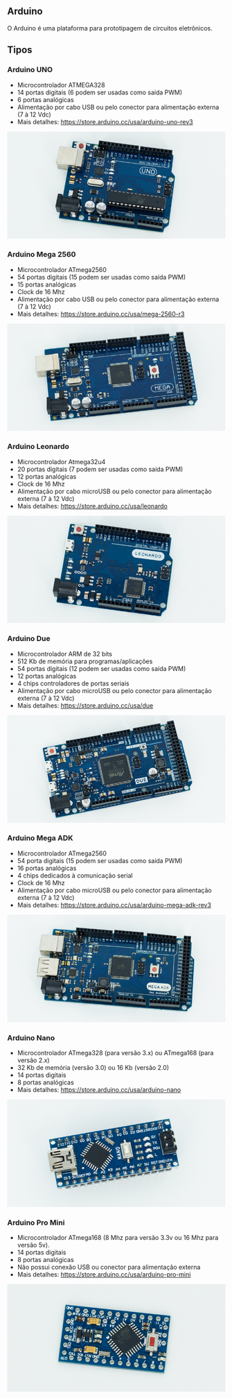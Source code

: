 ## Arduino
O Arduino é uma plataforma para prototipagem de circuitos eletrônicos.

## Tipos

### Arduino UNO
- Microcontrolador ATMEGA328
- 14 portas digitais (6 podem ser usadas como saída PWM)
- 6 portas analógicas
- Alimentação por cabo USB ou pelo conector para alimentação externa (7 à 12 Vdc)
- Mais detalhes: https://store.arduino.cc/usa/arduino-uno-rev3

![](arduinos/arduino-uno.png)

### Arduino Mega 2560
- Microcontrolador ATmega2560
- 54 portas digitais (15 podem ser usadas como saída PWM)
- 15 portas analógicas
- Clock de 16 Mhz
- Alimentação por cabo USB ou pelo conector para alimentação externa (7 à 12 Vdc)
- Mais detalhes: https://store.arduino.cc/usa/mega-2560-r3

![](arduinos/arduino-mega-2560.png)


### Arduino Leonardo
- Microcontrolador Atmega32u4
- 20 portas digitais (7 podem ser usadas como saída PWM)
- 12 portas analógicas
- Clock de 16 Mhz
- Alimentação por cabo microUSB ou pelo conector para alimentação externa (7 à 12 Vdc)
- Mais detalhes: https://store.arduino.cc/usa/leonardo

![](arduinos/arduino-leonardo.png)

### Arduino Due
- Microcontrolador ARM de 32 bits
- 512 Kb de memória para programas/aplicações
- 54 portas digitais (12 podem ser usadas como saída PWM)
- 12 portas analógicas
- 4 chips controladores de portas seriais
- Alimentação por cabo microUSB ou pelo conector para alimentação externa (7 à 12 Vdc)
- Mais detalhes: https://store.arduino.cc/usa/due

![](arduinos/arduino-due.png)

### Arduino Mega ADK
- Microcontrolador ATmega2560
- 54 porta digitais (15 podem ser usadas como saída PWM)
- 16 portas analógicas
- 4 chips dedicados à comunicação serial
- Clock de 16 Mhz
- Alimentação por cabo microUSB ou pelo conector para alimentação externa (7 à 12 Vdc)
- Mais detalhes: https://store.arduino.cc/usa/arduino-mega-adk-rev3

![](arduinos/arduino-mega-adk.png)

### Arduino Nano
- Microcontrolador ATmega328 (para versão 3.x) ou ATmega168 (para versão 2.x)
- 32 Kb de memória (versão 3.0) ou 16 Kb (versão 2.0)
- 14 portas digitais
- 8 portas analógicas
- Mais detalhes: https://store.arduino.cc/usa/arduino-nano

![](arduinos/arduino-nano.png)

### Arduino Pro Mini
- Microcontrolador ATmega168 (8 Mhz para versão 3.3v ou 16 Mhz para versão 5v).
- 14 portas digitais
- 8 portas analógicas
- Não possui conexão USB ou conector para alimentação externa
- Mais detalhes: https://store.arduino.cc/usa/arduino-pro-mini

![](arduinos/arduino-pro-mini.png)